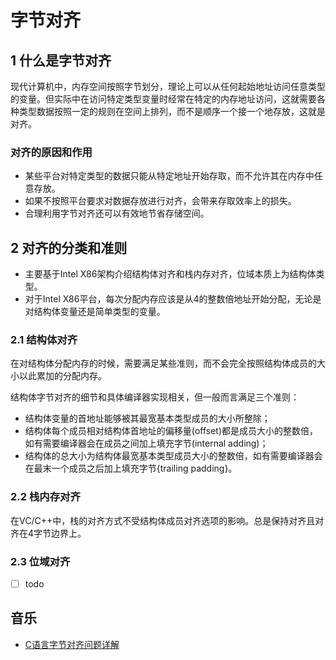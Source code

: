 # 字节对齐

## 1 什么是字节对齐

现代计算机中，内存空间按照字节划分，理论上可以从任何起始地址访问任意类型的变量。但实际中在访问特定类型变量时经常在特定的内存地址访问，这就需要各种类型数据按照一定的规则在空间上排列，而不是顺序一个接一个地存放，这就是对齐。

### 对齐的原因和作用

- 某些平台对特定类型的数据只能从特定地址开始存取，而不允许其在内存中任意存放。
- 如果不按照平台要求对数据存放进行对齐，会带来存取效率上的损失。
- 合理利用字节对齐还可以有效地节省存储空间。

## 2 对齐的分类和准则

- 主要基于Intel X86架构介绍结构体对齐和栈内存对齐，位域本质上为结构体类型。
- 对于Intel X86平台，每次分配内存应该是从4的整数倍地址开始分配，无论是对结构体变量还是简单类型的变量。

### 2.1 结构体对齐

在对结构体分配内存的时候，需要满足某些准则，而不会完全按照结构体成员的大小以此累加的分配内存。

结构体字节对齐的细节和具体编译器实现相关，但一般而言满足三个准则：

- 结构体变量的首地址能够被其最宽基本类型成员的大小所整除；
- 结构体每个成员相对结构体首地址的偏移量(offset)都是成员大小的整数倍，如有需要编译器会在成员之间加上填充字节(internal adding)；
- 结构体的总大小为结构体最宽基本类型成员大小的整数倍，如有需要编译器会在最末一个成员之后加上填充字节{trailing padding}。

### 2.2 栈内存对齐

在VC/C++中，栈的对齐方式不受结构体成员对齐选项的影响。总是保持对齐且对齐在4字节边界上。

### 2.3 位域对齐

- [ ] todo

## 音乐

- [C语言字节对齐问题详解](http://www.cnblogs.com/clover-toeic/p/3853132.html)
